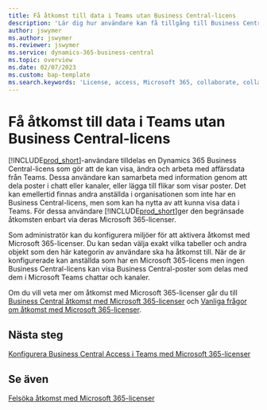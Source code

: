 ```yaml
---
title: Få åtkomst till data i Teams utan Business Central-licens
description: 'Lär dig hur användare kan få tillgång till Business Central-data i Microsoft Teams chattar och kanaler endast med en Microsoft 365-licens, men ingen Business Central-licens.'
author: jswymer
ms.author: jswymer
ms.reviewer: jswymer
ms.service: dynamics-365-business-central
ms.topic: overview
ms.date: 02/07/2023
ms.custom: bap-template
ms.search.keywords: 'License, access, Microsoft 365, collaborate, collaboration, Teams, Microsoft Teams'
---
```


# Få åtkomst till data i Teams utan Business Central-licens

[!INCLUDE[prod_short](includes/prod_short.md)]-användare tilldelas en Dynamics 365 Business Central-licens som gör att de kan visa, ändra och arbeta med affärsdata från Teams. Dessa användare kan samarbeta med information genom att dela poster i chatt eller kanaler, eller lägga till flikar som visar poster. Det kan emellertid finnas andra anställda i organisationen som inte har en Business Central-licens, men som kan ha nytta av att kunna visa data i Teams. För dessa användare [!INCLUDE[prod_short](includes/prod_short.md)]ger den begränsade åtkomsten enbart via deras Microsoft 365-licenser.  

Som administratör kan du konfigurera miljöer för att aktivera åtkomst med  Microsoft 365-licenser. Du kan sedan välja exakt vilka tabeller och andra objekt som den här kategorin av användare ska ha åtkomst till. När de är konfigurerade kan anställda som har en Microsoft 365-licens men ingen Business Central-licens kan visa Business Central-poster som delas med dem i Microsoft Teams chattar och kanaler.

Om du vill veta mer om åtkomst med Microsoft 365-licenser går du till [Business Central åtkomst med Microsoft 365-licenser](admin-access-with-m365-license.md) och [Vanliga frågor om åtkomst med Microsoft 365-licenser](admin-access-with-m365-license-faq.md).

## Nästa steg

[Konfigurera Business Central Access i Teams med Microsoft 365-licenser](admin-access-with-m365-license-setup.md)  

## Se även

[Felsöka åtkomst med Microsoft 365-licenser](admin-access-with-m365-license-troubleshooting.md)  
